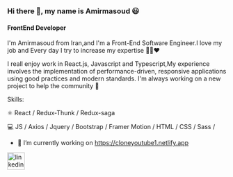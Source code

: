 
### Hi there 👋, my name is Amirmasoud 😃
#### FrontEnd Developer


I'm Amirmasoud from Iran,and I'm a Front-End Software Engineer.I love my job and Every day I try to increase my expertise 🏃‍♂️❤️

I reall enjoy work in React.js, Javascript and Typescript,My experience involves the implementation of performance-driven, responsive applications using good practices and modern standards.
I'm always working on a new project to help the community 🥰

Skills:

⚛️ React / Redux-Thunk / Redux-saga 

💻 JS /  Axios /  Jquery / Bootstrap / Framer Motion  /  HTML / CSS / Sass /

- 🔭 I’m currently working on https://cloneyoutube1.netlify.app 


[<img src='https://cdn.jsdelivr.net/npm/simple-icons@3.0.1/icons/linkedin.svg' alt='linkedin' height='40'>](https://www.linkedin.com/in/https://www.linkedin.com/in/amirmasoudgaravand//)  



<!--
**amirmasoudgaravand/AmirmasoudGaravand** is a ✨ _special_ ✨ repository because its `README.md` (this file) appears on your GitHub profile.

Here are some ideas to get you started:

- 🔭 I’m currently working on ...
- 🌱 I’m currently learning ...
- 👯 I’m looking to collaborate on ...
- 🤔 I’m looking for help with ...
- 💬 Ask me about ...
- 📫 How to reach me: ...
- 😄 Pronouns: ...
- ⚡ Fun fact: ...
-->
